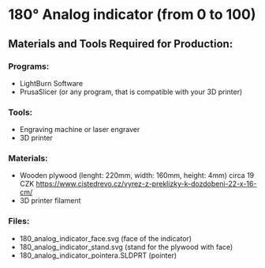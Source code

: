 # 180° Analog indicator (from 0 to 100)
## Materials and Tools Required for Production:

### Programs:
  - LightBurn Software
  - PrusaSlicer (or any program, that is compatible with your 3D printer) 
### Tools:
  - Engraving machine or laser engraver
  - 3D printer
### Materials:
  - Wooden plywood (lenght: 220mm, width: 160mm, height: 4mm) circa 19 CZK
  https://www.cistedrevo.cz/vyrez-z-preklizky-k-dozdobeni-22-x-16-cm/
  - 3D printer filament

### Files:
  - 180_analog_indicator_face.svg (face of the indicator)
  - 180_analog_indicator_stand.svg (stand for the plywood with face)
  - 180_analog_indicator_pointera.SLDPRT (pointer)

